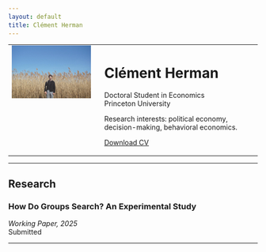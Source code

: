 ```yaml
---
layout: default
title: Clément Herman
---
```


<table>
  <tr>
    <td style="width: 160px; vertical-align: top;">
      <img src="photo_clement.jpeg" alt="Photo de Clément Herman" width="160">
    </td>
    <td style="padding-left: 20px;">
      <h1>Clément Herman</h1>
      <p>Doctoral Student in Economics<br>Princeton University</p>
      <p>Research interests: political economy, decision-making, behavioral economics.</p>
      <p><a href="https://https://drive.google.com/file/d/1Gekom_rW1KhPX_Iw3T6jO6h6VYKndLcB/view?usp=share_link" target="_blank">Download CV</a></p>
    </td>
  </tr>
</table>

---

## Research

### How Do Groups Search? An Experimental Study  
*Working Paper, 2025*  
Submitted





---
